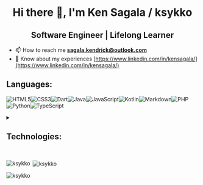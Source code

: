 <h1 align="center">Hi there 👋, I'm Ken Sagala / ksykko</h1>
<h2 align="center">Software Engineer | Lifelong Learner</h2>

- 📫 How to reach me **sagala.kendrick@outlook.com**
- 📄 Know about my experiences [https://www.linkedin.com/in/kensagala/](https://www.linkedin.com/in/kensagala/)

<h2 align="left">Languages:</h2>

![HTML5](https://img.shields.io/badge/html5-%23E34F26.svg?style=for-the-badge&logo=html5&logoColor=white)![CSS3](https://img.shields.io/badge/css3-%231572B6.svg?style=for-the-badge&logo=css3&logoColor=white)![Dart](https://img.shields.io/badge/dart-%230175C2.svg?style=for-the-badge&logo=dart&logoColor=white)![Java](https://img.shields.io/badge/java-%23ED8B00.svg?style=for-the-badge&logo=openjdk&logoColor=white)![JavaScript](https://img.shields.io/badge/javascript-%23323330.svg?style=for-the-badge&logo=javascript&logoColor=%23F7DF1E)![Kotlin](https://img.shields.io/badge/kotlin-%237F52FF.svg?style=for-the-badge&logo=kotlin&logoColor=white)![Markdown](https://img.shields.io/badge/markdown-%23000000.svg?style=for-the-badge&logo=markdown&logoColor=white)![PHP](https://img.shields.io/badge/php-%23777BB4.svg?style=for-the-badge&logo=php&logoColor=white)![Python](https://img.shields.io/badge/python-3670A0?style=for-the-badge&logo=python&logoColor=ffdd54)![TypeScript](https://img.shields.io/badge/typescript-%23007ACC.svg?style=for-the-badge&logo=typescript&logoColor=white)

<details>
<summary><h2 align="left">Technologies:</h2></summary>
<h3 align="left">Frontend:</h3>

![Next JS](https://img.shields.io/badge/Next-black?style=for-the-badge&logo=next.js&logoColor=white)![Redux](https://img.shields.io/badge/redux-%23593d88.svg?style=for-the-badge&logo=redux&logoColor=white)![React Router](https://img.shields.io/badge/React_Router-CA4245?style=for-the-badge&logo=react-router&logoColor=white)![React](https://img.shields.io/badge/react-%2320232a.svg?style=for-the-badge&logo=react&logoColor=%2361DAFB)![Socket.io](https://img.shields.io/badge/Socket.io-black?style=for-the-badge&logo=socket.io&badgeColor=010101)![TailwindCSS](https://img.shields.io/badge/tailwindcss-%2338B2AC.svg?style=for-the-badge&logo=tailwind-css&logoColor=white)![Vite](https://img.shields.io/badge/vite-%23646CFF.svg?style=for-the-badge&logo=vite&logoColor=white)![Webpack](https://img.shields.io/badge/webpack-%238DD6F9.svg?style=for-the-badge&logo=webpack&logoColor=black)![Zod](https://img.shields.io/badge/zod-%233068b7.svg?style=for-the-badge&logo=zod&logoColor=white)

<h3 align="left">Backend and Server:</h3>

![Express.js](https://img.shields.io/badge/express.js-%23404d59.svg?style=for-the-badge&logo=express&logoColor=%2361DAFB)![NodeJS](https://img.shields.io/badge/node.js-6DA55F?style=for-the-badge&logo=node.js&logoColor=white)![Code-Igniter](https://img.shields.io/badge/CodeIgniter-%23EF4223.svg?style=for-the-badge&logo=codeIgniter&logoColor=white)

<h3 align="left">Database:</h3>

![MongoDB](https://img.shields.io/badge/MongoDB-%234ea94b.svg?style=for-the-badge&logo=mongodb&logoColor=white)![MySQL](https://img.shields.io/badge/mysql-4479A1.svg?style=for-the-badge&logo=mysql&logoColor=white)

<h3 align="left">Cloud Services:</h3>

![AWS](https://img.shields.io/badge/AWS-%23232F3E.svg?style=for-the-badge&logo=amazon-aws&logoColor=white)![Firebase](https://img.shields.io/badge/firebase-%23039BE5.svg?style=for-the-badge&logo=firebase)![Netlify](https://img.shields.io/badge/netlify-%23000000.svg?style=for-the-badge&logo=netlify&logoColor=#00C7B7)![Vercel](https://img.shields.io/badge/vercel-%23000000.svg?style=for-the-badge&logo=vercel&logoColor=#000000)

<h3 align="left">API:</h3>

![Apollo-GraphQL](https://img.shields.io/badge/-ApolloGraphQL-311C87?style=for-the-badge&logo=apollo-graphql)![PayPal](https://img.shields.io/badge/PayPal-00457C?style=for-the-badge&logo=paypal&logoColor=white)

<h3 align="left">Mobile Development:</h3>

![Flutter](https://img.shields.io/badge/Flutter-%2302569B.svg?style=for-the-badge&logo=Flutter&logoColor=white)![React Native](https://img.shields.io/badge/react_native-%2320232a.svg?style=for-the-badge&logo=react&logoColor=%2361DAFB)


<h3 align="left">Security Standards:</h3>

![OAuth](https://img.shields.io/badge/OAuth-%23326CE5.svg?style=for-the-badge&logo=OAuth&logoColor=white)![JWT](https://img.shields.io/badge/JWT-%23000000.svg?style=for-the-badge&logo=JSON%20web%20tokens&logoColor=white)


<h3 align="left">Data Visualization:</h3>

![Chart.js](https://img.shields.io/badge/chart.js-F5788D.svg?style=for-the-badge&logo=chart.js&logoColor=white)

<h3 align="left">CI/CD:</h3>

![GitHub Actions](https://img.shields.io/badge/github%20actions-%232671E5.svg?style=for-the-badge&logo=githubactions&logoColor=white)
</details>

<br>

<p><img align="left" src="https://github-readme-stats-ken-sagalas-projects.vercel.app/api/top-langs?username=ksykko&show_icons=true&locale=en&layout=compact&theme=gotham" alt="ksykko" /></p>

<p>&nbsp;<img align="center" src="https://github-readme-stats-ken-sagalas-projects.vercel.app/api?username=ksykko&show_icons=true&locale=en&theme=gotham" alt="ksykko" /></p>

<p><img align="center" src="https://github-readme-streak-stats.herokuapp.com/?user=ksykko&theme=gotham" alt="ksykko" /></p>